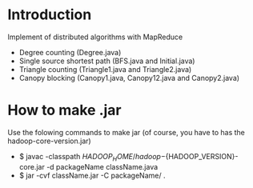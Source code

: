 Introduction
============

Implement of distributed algorithms with MapReduce
- Degree counting (Degree.java)
- Single source shortest path (BFS.java and Initial.java)
- Triangle counting (Triangle1.java and Triangle2.java)
- Canopy blocking (Canopy1.java, Canopy12.java and Canopy2.java)

How to make .jar
================

Use the folowing commands to make jar (of course, you have to has the hadoop-core-version.jar)
- $ javac -classpath ${HADOOP_HOME}/hadoop-${HADOOP_VERSION}-core.jar -d packageName className.java 
- $ jar -cvf className.jar -C packageName/ .



